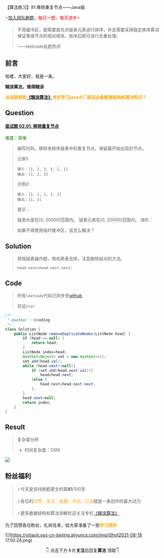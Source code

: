 【算法练习】81.移除重复节点——Java版

<font color=red>⭐[加入组队刷题](https://docs.qq.com/mind/DZUtHWVlsalNRU1dp)，每日一题，每天进步⭐</font>

>不用缓冲区，就需要首先对链表元素进行排序，并且需要采用稳定排序算法保证等值节点的相对顺序。排序后即可进行去重处理。
>
>——leetcode此题热评

## 前言

哈喽，大家好，我是一条。

**糊涂算法，难得糊涂**

<font color=orange><b>点击跳转到[《糊涂算法》](https://blog.csdn.net/skylibiao/category_11292502.html?spm=1001.2014.3001.5482)专栏学习java大厂面试必备数据结构和算法知识！</b></font>

## Question

#### [面试题 02.01. 移除重复节点](https://leetcode-cn.com/problems/remove-duplicate-node-lcci/)

<font color=green>难度：简单</font>

>编写代码，移除未排序链表中的重复节点。保留最开始出现的节点。
>
>示例1:
>
>```
> 输入：[1, 2, 3, 3, 2, 1]
> 输出：[1, 2, 3]
>```
>
>示例2:
>
>```
> 输入：[1, 1, 1, 1, 2]
> 输出：[1, 2]
>```
>
>提示：
>
>链表长度在[0, 20000]范围内。
>链表元素在[0, 20000]范围内。
>进阶：
>
>如果不得使用临时缓冲区，该怎么解决？
>

## Solution

>常规链表操作题，用哈希表去除，注意删除结点的方法。
>
>`head.next=head.next.next;`


## Code

>所有`leetcode`代码已同步至[github](https://github.com/lbsys)
>
>欢迎`star`

```java
/**
 * @author 一条coding
 */
class Solution {
    public ListNode removeDuplicateNodes(ListNode head) {
        if (head == null) {
            return head;
        }
        ListNode index=head;
        HashSet<Object> set = new HashSet<>();
        set.add(head.val);
        while (head.next!=null){
            if (set.add(head.next.val)){
                head=head.next;
            }else {
                head.next=head.next.next;
            };
        }
        head.next=null;
        return index;
    }
}
```

## Result

> 复杂度分析
>
> - 时间复杂度：O(N) 

![](https://yitiaoit.oss-cn-beijing.aliyuncs.com/img/image-20211004174313289.png)


## 粉丝福利

>⭐今天是坚持刷题更文的第**81**/100天
>
>⭐各位的<font color=orange>点赞、关注、收藏、评论、订阅</font>就是一条创作的最大动力
>
>⭐更多数据结构和算法讲解欢迎关注专栏[《糊涂算法》](https://blog.csdn.net/skylibiao/category_11292502.html?spm=1001.2014.3001.5482)

为了回馈各位粉丝，礼尚往来，给大家准备了一些<font color=orange><b>学习资料</b></font>

![](https://yitiaoit.oss-cn-beijing.aliyuncs.com/img/iShot2021-08-18 17.50.24.png)

<center>👇 点击下方卡片<b>关注</b>后回复<b>算法</b> 领取👇</center>

